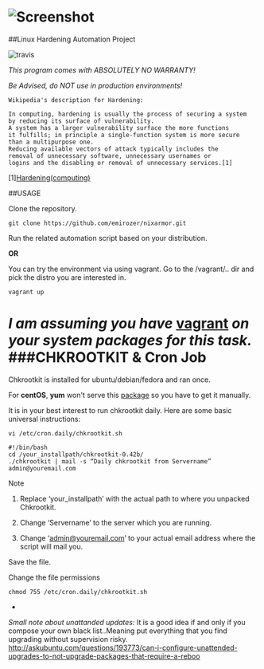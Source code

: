 ![Screenshot](https://raw.github.com/emirozer/nixarmor/master/docs/nixarmor.png)
=======================
##Linux Hardening Automation Project

![travis](https://travis-ci.org/emirozer/nixarmor.svg?branch=master)

*This program comes with ABSOLUTELY NO WARRANTY!*

*Be Advised, do NOT use in production environments!*

	Wikipedia's description for Hardening:

    In computing, hardening is usually the process of securing a system
    by reducing its surface of vulnerability.
    A system has a larger vulnerability surface the more functions
    it fulfills; in principle a single-function system is more secure
    than a multipurpose one.
    Reducing available vectors of attack typically includes the
    removal of unnecessary software, unnecessary usernames or
    logins and the disabling or removal of unnecessary services.[1]
[1][Hardening(computing)](http://en.wikipedia.org/wiki/Hardening_%28computing%29)


##USAGE

Clone the repository.

	git clone https://github.com/emirozer/nixarmor.git

Run the related automation script based on your distribution.

**OR**

You can try the environment via using vagrant.
Go to the /vagrant/.. dir and pick the distro you are interested in.

    vagrant up

*I am assuming you have* [vagrant](https://www.vagrantup.com) *on your system packages for this task.*
###CHKROOTKIT & Cron Job
=============
Chkrootkit is installed for ubuntu/debian/fedora and ran once.

For **centOS**, **yum** won't serve this [package](http://www.chkrootkit.org/) so you have to get it manually.

It is in your best interest to run chkrootkit daily.
Here are some basic universal instructions:

	vi /etc/cron.daily/chkrootkit.sh

	#!/bin/bash
	cd /your_installpath/chkrootkit-0.42b/
	./chkrootkit | mail -s “Daily chkrootkit from Servername” admin@youremail.com


Note

1. Replace ‘your_installpath’ with the actual path to where you unpacked Chkrootkit.

2. Change ‘Servername’ to the server which you are running.

3. Change ‘admin@youremail.com’ to your actual email address where the script will mail you.


Save the file.

Change the file permissions

	chmod 755 /etc/cron.daily/chkrootkit.sh



-
*Small note about unattanded updates:* It is a good idea if and only if you compose your own black list..Meaning put everything that you find upgrading without supervision risky. http://askubuntu.com/questions/193773/can-i-configure-unattended-upgrades-to-not-upgrade-packages-that-require-a-reboo
